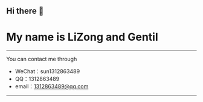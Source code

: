 ## Hi there 👋

# My name is LiZong and Gentil

---
You can contact me through
- WeChat：sun1312863489
- QQ：1312863489
- email：1312863489@qq.com
---
